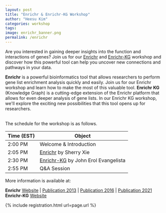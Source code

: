 ```yaml
---
layout: post
title: "Enrichr & Enrichr-KG Workshop"
author: "Heesu Kim"
categories: workshop
tags: 
image: enrichr_banner.png
permalink: /enrichr
---
```


Are you interested in gaining deeper insights into the function and interactions of genes? Join us for our [Enrichr](https://maayanlab.cloud/Enrichr/) and [Enrichr-KG](https://maayanlab.cloud/enrichr-kg) workshop and discover how this powerful tool can help you uncover new connections and pathways in your data.

**Enrichr** is a powerful bioinformatics tool that allows researchers to perform gene list enrichment analysis quickly and easily. Join us for our Enrichr workshop and learn how to make the most of this valuable tool. **Enrichr KG** (Knowledge Graph) is a cutting-edge extension of the Enrichr platform that allows for even deeper analysis of gene lists. In our Enrichr KG workshop, we'll explore the exciting new possibilities that this tool opens up for researchers.




<br>The schedule for the workshop is as follows. <br>

Time (EST) | Object  
----- | ------------------
2:00 PM  | Welcome & Introduction
2:05 PM  | [Enrichr](https://maayanlab.cloud/Enrichr/) by Sherry Xie
2:30 PM  | [Enrichr-KG](https://maayanlab.cloud/enrichr-kg) by John Erol Evangelista
2:55 PM  | Q&A Session


More information is available at:<br>

**Enrichr** [Website](https://maayanlab.cloud/Enrichr/) | [Publication 2013](https://pubmed.ncbi.nlm.nih.gov/23586463/) | [Publication 2016](https://pubmed.ncbi.nlm.nih.gov/27141961/) | [Publication 2021](https://currentprotocols.onlinelibrary.wiley.com/doi/10.1002/cpz1.90/)<br>
**Enrichr-KG** [Website](https://maayanlab.cloud/enrichr-kg)

{% include registration.html url=page.url %}

